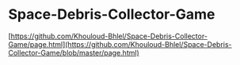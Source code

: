 ﻿# Space-Debris-Collector-Game
[https://github.com/Khouloud-Bhlel/Space-Debris-Collector-Game/page.html](https://github.com/Khouloud-Bhlel/Space-Debris-Collector-Game/blob/master/page.html)
